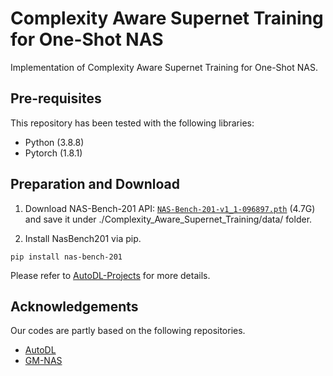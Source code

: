 # Complexity Aware Supernet Training for One-Shot NAS
Implementation of Complexity Aware Supernet Training for One-Shot NAS. 

## Pre-requisites
This repository has been tested with the following libraries:
* Python (3.8.8)
* Pytorch (1.8.1)

## Preparation and Download
1. Download NAS-Bench-201 API: [`NAS-Bench-201-v1_1-096897.pth`](https://drive.google.com/open?id=16Y0UwGisiouVRxW-W5hEtbxmcHw_0hF_) (4.7G) and save it under ./Complexity_Aware_Supernet_Training/data/ folder.

2. Install NasBench201 via pip. 
```
pip install nas-bench-201
```

Please refer to [AutoDL-Projects](https://github.com/D-X-Y/AutoDL-Projects/blob/main/docs/NAS-Bench-201.md) for more details.

## Acknowledgements
Our codes are partly based on the following repositories.
- [AutoDL](https://github.com/D-X-Y/AutoDL-Projects)
- [GM-NAS](https://github.com/skhu101/GM-NAS)
